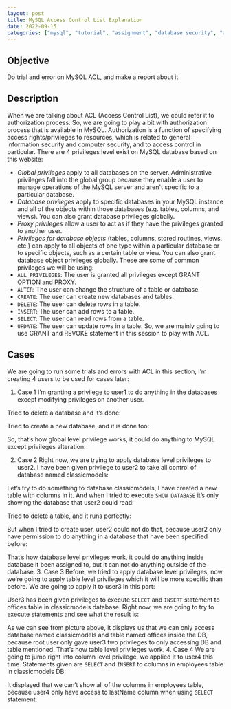 ```yaml
---
layout: post
title: MySQL Access Control List Explanation
date: 2022-09-15
categories: ["mysql", "tutorial", "assignment", "database security", "acl"]
---
```


## Objective
Do trial and error on MySQL ACL, and make a report about it
## Description
When we are talking about ACL (Access Control List), we could refer it to authorization process. So, we are going to play a bit with authorization process that is available in MySQL. Authorization is a function of specifying access rights/privileges to resources, which is related to general information security and computer security, and to access control in particular.
There are 4 privileges level exist on MySQL database based on this website:
- *Global privileges* apply to all databases on the server. Administrative privileges fall into the global group because they enable a user to manage operations of the MySQL server and aren't specific to a particular database.
- *Database privileges* apply to specific databases in your MySQL instance and all of the objects within those databases (e.g. tables, columns, and views). You can also grant database privileges globally.
- *Proxy privileges* allow a user to act as if they have the privileges granted to another user.
- *Privileges for database objects* (tables, columns, stored routines, views, etc.) can apply to all objects of one type within a particular database or to specific objects, such as a certain table or view. You can also grant database object privileges globally.
These are some of common privileges we will be using:
- `ALL PRIVILEGES`: The user is granted all privileges except GRANT OPTION and PROXY.
- `ALTER`: The user can change the structure of a table or database.
- `CREATE`: The user can create new databases and tables.
- `DELETE`: The user can delete rows in a table.
- `INSERT`: The user can add rows to a table.
- `SELECT`: The user can read rows from a table.
- `UPDATE`: The user can update rows in a table.
So, we are mainly going to use GRANT and REVOKE statement in this session to play with ACL.
## Cases
We are going to run some trials and errors with ACL in this section, I’m creating 4 users to be used for cases later:
 
1. Case 1
I’m granting a privilege to user1 to do anything in the databases except modifying privileges on another user.
 
Tried to delete a database and it’s done:
 
Tried to create a new database, and it is done too:
 
So, that’s how global level privilege works, it could do anything to MySQL except privileges alteration:
 
2. Case 2
Right now, we are trying to apply database level privileges to user2. I have been given privilege to user2 to take all control of database named classicmodels:
 
Let’s try to do something to database classicmodels, I have created a new table with columns in it. And when I tried to execute `SHOW DATABASE` it’s only showing the database that user2 could read:
 
Tried to delete a table, and it runs perfectly:
 
But when I tried to create user, user2 could not do that, because user2 only have permission to do anything in a database that have been specified before:
 
That’s how database level privileges work, it could do anything inside database it been assigned to, but it can not do anything outside of the database.
3. Case 3
Before, we tried to apply database level privileges, now we’re going to apply table level privileges which it will be more specific than before. We are going to apply it to user3 in this part:
 
User3 has been given privileges to execute `SELECT` and `INSERT` statement to offices table in classicmodels database. Right now, we are going to try to execute statements and see what the result is:
 
As we can see from picture above, it displays us that we can only access database named classicmodels and table named offices inside the DB, because root user only gave user3 two privileges to only accessing DB and table mentioned.
That’s how table level privileges work.
4. Case 4
We are going to jump right into column level privilege, we applied it to user4 this time. Statements given are `SELECT` and `INSERT` to columns in employees table in classicmodels DB:
 
It displayed that we can’t show all of the columns in employees table, because user4 only have access to lastName column when using `SELECT` statement:
 
 

